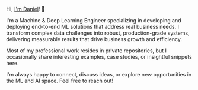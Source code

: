 Hi, [I'm Daniel]([https://www.linkedin.com/in/your-linkedin-profile-url](https://www.linkedin.com/in/daniel-tubiana-196921168/))! 👋

I'm a Machine & Deep Learning Engineer specializing in developing and deploying end-to-end ML solutions that address real business needs. 
I transform complex data challenges into robust, production-grade systems, delivering measurable results that drive business growth and efficiency. 

Most of my professional work resides in private repositories, but I occasionally share interesting examples, case studies, or insightful snippets here.

I'm always happy to connect, discuss ideas, or explore new opportunities in the ML and AI space. Feel free to reach out!

